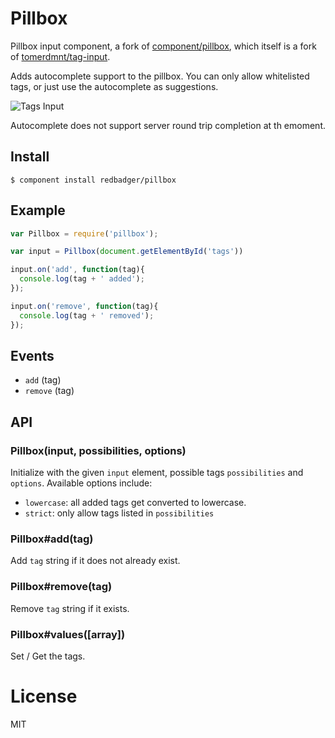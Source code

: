 
# Pillbox

  Pillbox input component, a fork of [component/pillbox](https://github.com/component/pillbox), which itself is a fork of [tomerdmnt/tag-input](https://github.com/tomerdmnt/tag-input).

  Adds autocomplete support to the pillbox. You can only allow whitelisted tags, or just use the autocomplete as suggestions.


  ![Tags Input](http://f.cl.ly/items/0S262y000s1y441m0Z1l/Screen%20Shot%202012-10-12%20at%205.25.16%20PM.png)

  Autocomplete does not support server round trip completion at th emoment.

## Install

```
$ component install redbadger/pillbox
```

## Example

``` javascript
var Pillbox = require('pillbox');

var input = Pillbox(document.getElementById('tags'))

input.on('add', function(tag){
  console.log(tag + ' added');
});

input.on('remove', function(tag){
  console.log(tag + ' removed');
});
```

## Events

 - `add` (tag)
 - `remove` (tag)

## API

### Pillbox(input, possibilities, options)

  Initialize with the given `input` element, possible tags `possibilities` and `options`. Available options include:

  * `lowercase`: all added tags get converted to lowercase.
  * `strict`: only allow tags listed in `possibilities`

### Pillbox#add(tag)

  Add `tag` string if it does not already exist.

### Pillbox#remove(tag)

  Remove `tag` string if it exists.

### Pillbox#values([array])

  Set / Get the tags.

# License

  MIT

